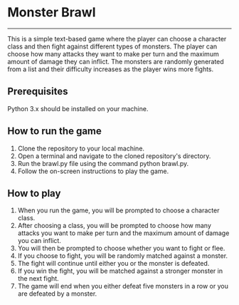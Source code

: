 # Monster Brawl #

***

This is a simple text-based game where the player can choose a character class and then fight against different types of monsters. The player can choose how many attacks they want to make per turn and the maximum amount of damage they can inflict. The monsters are randomly generated from a list and their difficulty increases as the player wins more fights.

## Prerequisites ##
Python 3.x should be installed on your machine.

## How to run the game ##
1. Clone the repository to your local machine.
2. Open a terminal and navigate to the cloned repository's directory.
3. Run the brawl.py file using the command python brawl.py.
4. Follow the on-screen instructions to play the game.

## How to play ##
1. When you run the game, you will be prompted to choose a character class.
2. After choosing a class, you will be prompted to choose how many attacks you want to make per turn and the maximum amount of damage you can inflict.
3. You will then be prompted to choose whether you want to fight or flee.
4. If you choose to fight, you will be randomly matched against a monster.
5. The fight will continue until either you or the monster is defeated.
6. If you win the fight, you will be matched against a stronger monster in the next fight.
7. The game will end when you either defeat five monsters in a row or you are defeated by a monster.

